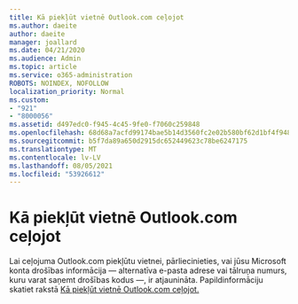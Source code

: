 ```yaml
---
title: Kā piekļūt vietnē Outlook.com ceļojot
ms.author: daeite
author: daeite
manager: joallard
ms.date: 04/21/2020
ms.audience: Admin
ms.topic: article
ms.service: o365-administration
ROBOTS: NOINDEX, NOFOLLOW
localization_priority: Normal
ms.custom:
- "921"
- "8000056"
ms.assetid: d497edc0-f945-4c45-9fe0-f7060c259848
ms.openlocfilehash: 68d68a7acfd99174bae5b14d3560fc2e02b580bf62d1bf4f948543708c901a8e
ms.sourcegitcommit: b5f7da89a650d2915dc652449623c78be6247175
ms.translationtype: MT
ms.contentlocale: lv-LV
ms.lasthandoff: 08/05/2021
ms.locfileid: "53926612"
---
```

# <a name="how-to-access-outlookcom-while-traveling"></a>Kā piekļūt vietnē Outlook.com ceļojot

Lai ceļojuma Outlook.com piekļūtu vietnei, pārliecinieties, vai jūsu Microsoft konta drošības informācija — alternatīva e-pasta adrese vai tālruņa numurs, kuru varat saņemt drošības kodus —, ir atjaunināta. Papildinformāciju skatiet rakstā [Kā piekļūt vietnē Outlook.com ceļojot.](https://support.office.com/article/c44f16da-7156-4890-853c-286aafeda87e?wt.mc_id=Office_Outlook_com_Alchemy)
